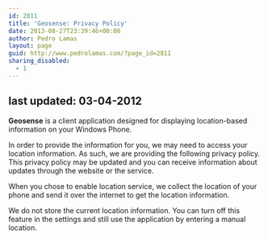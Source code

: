 ```yaml
---
id: 2811
title: 'Geosense: Privacy Policy'
date: 2013-08-27T23:39:46+00:00
author: Pedro Lamas
layout: page
guid: http://www.pedrolamas.com/?page_id=2811
sharing_disabled:
  - 1
---
```

## last updated: 03-04-2012

**Geosense** is a client application designed for displaying location-based information on your Windows Phone.

In order to provide the information for you, we may need to access your location information. As such, we are providing the following privacy policy. This privacy policy may be updated and you can receive information about updates through the website or the service.

When you chose to enable location service, we collect the location of your phone and send it over the internet to get the location information.

We do not store the current location information. You can turn off this feature in the settings and still use the application by entering a manual location.